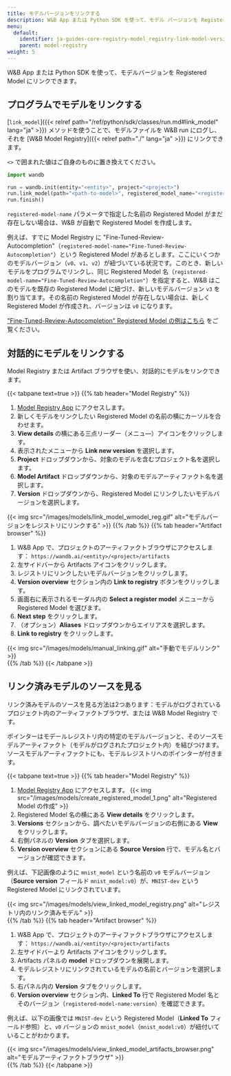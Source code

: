 ```yaml
---
title: モデルバージョンをリンクする
description: W&B App または Python SDK を使って、モデル バージョンを Registered Models にリンクできます。
menu:
  default:
    identifier: ja-guides-core-registry-model_registry-link-model-version
    parent: model-registry
weight: 5
---
```


W&B App または Python SDK を使って、モデルバージョンを Registered Model にリンクできます。

## プログラムでモデルをリンクする

[`link_model`]({{< relref path="/ref/python/sdk/classes/run.md#link_model" lang="ja" >}}) メソッドを使うことで、モデルファイルを W&B run にログし、それを [W&B Model Registry]({{< relref path="./" lang="ja" >}}) にリンクできます。

`<>` で囲まれた値はご自身のものに置き換えてください。

```python
import wandb

run = wandb.init(entity="<entity>", project="<project>")
run.link_model(path="<path-to-model>", registered_model_name="<registered-model-name>")
run.finish()
```

`registered-model-name` パラメータで指定した名前の Registered Model がまだ存在しない場合は、W&B が自動で Registered Model を作成します。

例えば、すでに Model Registry に "Fine-Tuned-Review-Autocompletion"（`registered-model-name="Fine-Tuned-Review-Autocompletion"`）という Registered Model があるとします。ここにいくつかのモデルバージョン（`v0`、`v1`、`v2`）が紐づいている状況です。このとき、新しいモデルをプログラムでリンクし、同じ Registered Model 名（`registered-model-name="Fine-Tuned-Review-Autocompletion"`）を指定すると、W&B はこのモデルを既存の Registered Model に紐づけ、新しいモデルバージョン `v3` を割り当てます。その名前の Registered Model が存在しない場合は、新しく Registered Model が作成され、バージョンは `v0` になります。

["Fine-Tuned-Review-Autocompletion" Registered Model の例はこちら](https://wandb.ai/reviewco/registry/model?selectionPath=reviewco%2Fmodel-registry%2FFinetuned-Review-Autocompletion&view=all-models) をご覧ください。

## 対話的にモデルをリンクする

Model Registry または Artifact ブラウザを使い、対話的にモデルをリンクできます。

{{< tabpane text=true >}}
  {{% tab header="Model Registry" %}}
1. [Model Registry App](https://wandb.ai/registry/model) にアクセスします。
2. 新しくモデルをリンクしたい Registered Model の名前の横にカーソルを合わせます。
3. **View details** の横にある三点リーダー（メニュ―）アイコンをクリックします。
4. 表示されたメニューから **Link new version** を選択します。
5. **Project** ドロップダウンから、対象のモデルを含むプロジェクト名を選択します。
6. **Model Artifact** ドロップダウンから、対象のモデルアーティファクト名を選択します。
7. **Version** ドロップダウンから、Registered Model にリンクしたいモデルバージョンを選択します。

{{< img src="/images/models/link_model_wmodel_reg.gif" alt="モデルバージョンをレジストリにリンクする" >}}
  {{% /tab %}}
  {{% tab header="Artifact browser" %}}
1. W&B App で、プロジェクトのアーティファクトブラウザにアクセスします： `https://wandb.ai/<entity>/<project>/artifacts`
2. 左サイドバーから Artifacts アイコンをクリックします。
3. レジストリにリンクしたいモデルバージョンをクリックします。
4. **Version overview** セクション内の **Link to registry** ボタンをクリックします。
5. 画面右に表示されるモーダル内の **Select a register model** メニューから Registered Model を選びます。
6. **Next step** をクリックします。
7. （オプション）**Aliases** ドロップダウンからエイリアスを選択します。
8. **Link to registry** をクリックします。

{{< img src="/images/models/manual_linking.gif" alt="手動でモデルリンク" >}}  
  {{% /tab %}}
{{< /tabpane >}}



## リンク済みモデルのソースを見る

リンク済みモデルのソースを見る方法は2つあります：モデルがログされているプロジェクト内のアーティファクトブラウザ、または W&B Model Registry です。

ポインターはモデールレジストリ内の特定のモデルバージョンと、そのソースモデルアーティファクト（モデルがログされたプロジェクト内）を結びつけます。ソースモデルアーティファクトにも、モデルレジストリへのポインターが付きます。

{{< tabpane text=true >}}
  {{% tab header="Model Registry" %}}
1. [Model Registry App](https://wandb.ai/registry/model) にアクセスします。
{{< img src="/images/models/create_registered_model_1.png" alt="Registered Model の作成" >}}
2. Registered Model 名の横にある **View details** をクリックします。
3. **Versions** セクションから、調べたいモデルバージョンの右側にある **View** をクリックします。
4. 右側パネルの **Version** タブを選択します。
5. **Version overview** セクションにある **Source Version** 行で、モデル名とバージョンが確認できます。

例えば、下記画像のように `mnist_model` という名前の `v0` モデルバージョン（**Source version** フィールド `mnist_model:v0`）が、`MNIST-dev` という Registered Model にリンクされています。

{{< img src="/images/models/view_linked_model_registry.png" alt="レジストリ内のリンク済みモデル" >}}  
  {{% /tab %}}
  {{% tab header="Artifact browser" %}}
1. W&B App で、プロジェクトのアーティファクトブラウザにアクセスします： `https://wandb.ai/<entity>/<project>/artifacts`
2. 左サイドバーより Artifacts アイコンをクリックします。
3. Artifacts パネルの **model** ドロップダウンを展開します。
4. モデルレジストリにリンクされているモデルの名前とバージョンを選択します。
5. 右パネル内の **Version** タブをクリックします。
6. **Version overview** セクション内、**Linked To** 行で Registered Model 名とそのバージョン（`registered-model-name:version`）を確認できます。

例えば、以下の画像では `MNIST-dev` という Registered Model（**Linked To** フィールド参照）と、`v0` バージョンの `mnist_model`（`mnist_model:v0`）が紐付いていることがわかります。

{{< img src="/images/models/view_linked_model_artifacts_browser.png" alt="モデルアーティファクトブラウザ" >}}  
  {{% /tab %}}
{{< /tabpane >}}